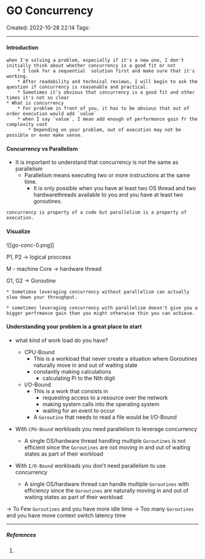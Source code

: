 # GO Concurrency
Created: 2022-10-28 22:14
Tags: 
____
#### Introduction

```ad-note
when I'm solving a problem, especially if it's a new one, I don't initially think about whether concurrency is a good fit or not
	* I look for a sequential  solution first and make sure that it's working.
	* After readability and technical reviews, I will begin to ask the question if concurrency is reasonable and practical.
	* Sometimes it's obvious that concurrency is a good fit and other times it's not so clear
* What is concurrency 
	* For problem in front of you, it has to be obvious that out of order execution would add `value`
	* when I say `value`, I mean add enough of performance gain fr the complexity cost
		* Depending on your problem, out of execution may not be possible or even make sense.
```

#### Concurrency vs Parallelism
* It is important to understand that concurrency is not the same as parallelism
	* Parallelism means executing two or more instructions at the same time.
		* It is only possible when you have at least two OS thread and two hardwarethreads available to you and you have at least two goroutines.


```ad-quote
concurrency is property of a code but parallelism is a property of execution.
```


#### Visualize 

![[go-conc-0.png]]

P1, P2 -> logical proccess

M - machine
Core -> hardware thread

G1, G2 -> Goroutine

```ad-warning
* Sometimse leveraging concurrency without parallelism can actually slow down your throughput.

* sometimes leveraging concurrency with parallelism doesn't give you a bigger perfrmance gain than you might otherwise thin you can achieve.

```

#### Understanding your problem is a great place to start
* what kind of work load do you have?
	* CPU-Bound
		* This is a workload that never create a situation where Goroutines naturally move in and out of waiting state
		* constantly making calculations
			* calculating Pi to the Nth digit
	* I/O-Bound
		* This is a work that consists in 
			* requesting access to a resource over the network
			* making system calls into the operating system
			* waiting for an event to occur
		* A `Goroutine` that needs to read a file would be I/O-Bound

* With  `CPU-Bound` workloads you need parallelism to leverage concurrency
	* A single OS/hardware thread handling multiple `Goroutines` is not efficient since the `Goroutines` are not moving in and out of waiting states as part of their workload
* With `I/O-Bound` workloads you don't need parallelism to use concurrency 
	* A single OS/hardware thread can handle multiple `Goroutines` with efficiency since the `Goroutines` are naturally moving in and out of waiting states as part of their workload

-> To Few `Goroutines` and you have more idle time
-> Too many `Goroutines` and you have  move context switch latency time

_____
##### References
1.

